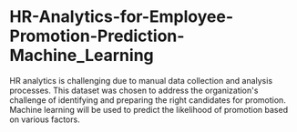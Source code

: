 # HR-Analytics-for-Employee-Promotion-Prediction-Machine_Learning
HR analytics is challenging due to manual data collection and analysis processes. This dataset was chosen to address the organization's challenge of identifying and preparing the right candidates for promotion. Machine learning will be used to predict the likelihood of promotion based on various factors.
